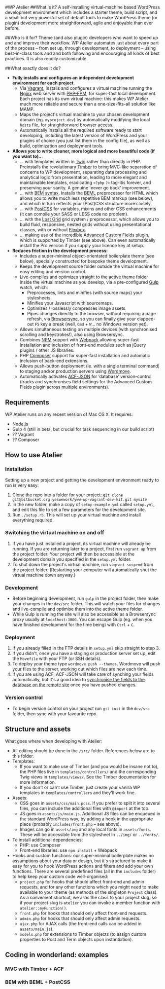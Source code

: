 #WP Atelier
##What is it?
A self-installing virtual-machine based WordPress development environment which includes a starter theme, build script, and a small but very powerful set of default tools to make WordPress theme (or plugin) development more straightforward, agile and enjoyable than ever before.

##Who is it for?
Theme (and also plugin) developers who want to speed up and and improve their workflow. WP Atelier automates just about every part of the process – from set up, through development, to deployment – using best-in-class tools and and both following and encouraging all kinds of best practices. It is also readily customizable.

##What exactly does it do?
* **Fully installs and configures an independent development environment for each project.**
    * Via [Vagrant](https://www.vagrantup.com/), installs and configures a virtual machine running the [Nginx](https://nginx.org/) web server with [PHP-FPM](https://php-fpm.org/), for super-fast local development. Each project has its own virtual machine: this makes WP Atelier much more reliable and secure than a one-size-fits-all solution like MAMP.
    * Maps the project's virtual machine to your chosen development domain (eg. `myproject.dev`) by automatically modifying the local `hosts` file, for straightforward browser access.
    * Automatically installs all the required software ready to start developing, including the latest version of WordPress and your plugins of choice (you just list them in the config file), as well as build, optimization and deployment tools.
* **Allows you to write cleaner, more logical and more beautiful code (if you want to)...**
    * ... with templates written in [Twig](http://twig.sensiolabs.org/) rather than directly in PHP. Preinstalls the revolutionary [Timber](https://upstatement.com/timber/) to bring MVC-like separation of concerns to WP development, separating data processing and analytical logic from presentation, leading to more elegant and maintainable templates, eradicating `<?php` `?>` tag-itis forever, and preserving your sanity. A genuine 'never go back' improvement.
    * ... with [BEM syntax](http://csswizardry.com/2013/01/mindbemding-getting-your-head-round-bem-syntax/). Installs the [BEML](https://github.com/zenwalker/node-beml) preprocessor for HTML which allows you to write much less repetitive BEM markup (see below), and which in turn reflects your (Post)CSS structure more closely.
    * ... with [PostCSS](https://github.com/postcss/postcss) for variables, mixins and other CSS enhancements (it can compile your SASS or LESS code no problem).
    * ... with the [Lost Grid](https://github.com/peterramsing/lost) grid system / preprocessor, which allows you to build fluid, responsive, nested grids without using presentational classes, with or without [Flexbox](https://github.com/peterramsing/lost).
    * ... making use of the incredible [Advanced Custom Fields](https://www.advancedcustomfields.com/) plugin, which is supported by Timber (see above). Can even automatically install the Pro version if you supply your licence key at setup.
* **Reduces friction in the development process:**
    * Includes a super-minimal object-orientated boilerplate theme (see below), specially constructed for bespoke theme development.
    * Keeps the development source folder outside the virtual machine for easy editing and version control.
    * Live-compiles and optimizes straight to the active theme folder inside the virtual machine as you develop, via a pre-configured [Gulp](http://gulpjs.com/) watch, which:
        * Preprocesses, lints and minifies (with source maps) your stylesheets.
        * Minifies your Javascript with sourcemaps.
        * Optimizes / losslessly compresses image assets.
        * Pipes changes directly to the browser, without requiring a page refresh, via [Browsersync](https://www.browsersync.io/), so you can finally give your clapped-out `F5` key a break (well, `Cmd` + `W`… no Windows version yet).
    * Allows simultaneous testing on multiple devices (with synchronised scrolling and keystrokes!), also using Browsersync.
    * Combines [NPM](https://www.npmjs.com/) support with [Webpack](https://webpack.github.io/) allowing super-fast installation and inclusion of front-end modules such as jQuery plugins / other JS libraries.
    * PHP [Composer](https://getcomposer.org/) support for super-fast installation and automatic inclusion of back-end extensions.
    * Allows push-button deployment (ie. with a single terminal command) to staging and/or production servers using [Wordmove](https://github.com/welaika/wordmove).
    * Automatically activates [ACF-JSON](https://www.advancedcustomfields.com/resources/local-json/) for ‘database’ version-control (tracks and synchronises field settings for the Advanced Custom Fields plugin across multiple environments).

## Requirements
WP Atelier runs on any recent version of Mac OS X. It requires:

* Node.js
* Gulp 4 (still in beta, but crucial for task sequencing in our build script)
* ?? Vagrant
* ?? Composer

## How to use Atelier

### Installation
Setting up a new project and getting the development environment ready to run is very easy:

1. Clone the repo into a folder for your project: `git clone git@bitbucket.org:yeswework/yww-wp-vagrant-dev-kit.git mysite`
1. In the new folder, make a copy of `setup-example.yml` called `setup.yml`, and edit this file to set a few parameters for the development site.
1. Run `./setup.rb`. This will set up your virtual machine and install everything required.

### Switching the virtual machine on and off

1. If you have just installed a project, its virtual machine will already be running. If you are returning later to a project, first run `vagrant up` from the project folder. Your project will then be accessible at the development domain you specified in the `setup.yml` folder.
1. To shut down the project's virtual machine, run `vagrant suspend` from the project folder. (Restarting your computer will automatically shut the virtual machine down anyway.)

### Development
* Before beginning development, run `gulp` in the project folder, then make your changes in the `dev/src` folder. This will watch your files for changes and live-compile and optimise them into the active theme folder.
* While Gulp is running the site will also be accessible as a Browsersync proxy usually at `localhost:3000`. You can escape Gulp (eg. when you have finished development for the time being) with `Ctrl` + `C`.

### Deployment
1. If you already filled in the FTP details in `setup.yml` skip straight to step 3.
1. If you didn't, once you have a staging or production server set up, edit the `Movefile` with your FTP (or SSH details).
1. To deploy your theme type `wordmove push --themes`. Wordmove will push your files to the server, working out which files are new each time.
1. If you are using ACF, ACF-JSON will take care of synching your fields automatically, but it's a good idea to [synchronise the fields to the database on the remote site](https://www.advancedcustomfields.com/resources/synchronized-json/) once you have pushed changes.

### Version control
* To begin version control on your project run `git init` in the `dev/src` folder, then sync with your favourite repo.

## Structure and assets
What goes where when developing with Atelier:

* All editing should be done in the `/src/` folder. References below are to this folder.
* Templates:
     * If you want to make use of Timber (and you would be insane not to), the PHP files live in `templates/controllers/` and the corresponding Twig views in `templates/views/`. See the Timber documentation for more information.
     * If you don't or can't use Timber, just create your vanilla WP templates in `templates/controllers` and they'll work fine.
* Assets:
     * CSS goes in `assets/css/main.pcss`. If you prefer to split it into several files, you can include the additional files with `@import` at the top.
     * JS goes in `assets/js/main.js`. Additional JS files can be enqueued in the standard WordPress way, by adding a hook in the appropriate place (probably `includes/front.php` – see above).
     * Images can go in `assets/img` and any local fonts in `assets/fonts`. These will be accessible from the stylesheet in `../img/` or `../fonts/`.
* To install additional dependencies:
     * PHP: use Composer
     * Front-end libraries: use `npm install` + Webpack
* Hooks and custom functions: our super-minimal boilerplate makes no assumptions about your data or design, but it's structured to make it easy for you to hook WordPress actions and filters and add your own functions. There are several predefined files (all in the `includes` folder) to help keep your custom code well-organised:
     * `project.php` for hooks that should affect front-end and admin requests, and for any other functions which you might need to make available to your theme (as methods of the singleton `Project` class). As a convenient shortcut, we alias the class to your project slug, so if your project slug is `atelier` you can invoke a member function with `atelier::myFunction()`.
     * `front.php` for hooks that should only affect front-end requests.
     * `admin.php` for hooks that should only affect admin requests.
     * `ajax.php` for AJAX calls (the front-end calls can be added in `assets/main.js`).
     * `models.php` for extensions to Timber objects (to assign custom properties to Post and Term objects upon instantiation).

## Coding in wonderland: examples
### MVC with Timber + ACF


### BEM with BEML + PostCSS
